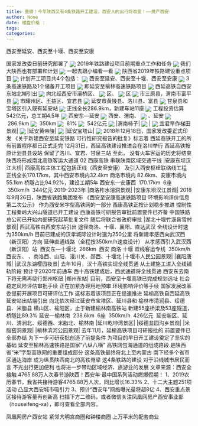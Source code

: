 ```yaml
---
title: 重磅！今年陕西又有4条铁路开工建设，西安人的出行将改变！——房产西安
author: None
date: 楼盘价格 : 
tags: 
categories: 
---
```

西安至延安、西安至十堰、西安至安康
<!-- more -->
国家发改委日前研究部署了
<img align="center" border="0" src="http://s3.ifengimg.com/2018/09/27/7d496d8bbf364eb77abcb766ee9e195e.jpg" />
2019年铁路建设项目前期重点工作和任务
<img align="center" border="0" src="http://e0.ifengimg.com/10/2019/0224/3DC6075AAC6CF227591D6A149D55C50B70BE7D1B_size310_w650_h530.gif" />
我们大陕西也有部署和计划
<img align="center" border="0" src="http://e0.ifengimg.com/05/2019/0224/439494B58649CB8B9320AE068F0D266AE43FB302_size278_w640_h708.gif" />
一起去跟小编看一看
<img align="center" border="0" src="http://e0.ifengimg.com/04/2019/0224/8681300A3C77A53C06FED7C95754BD4A4624BB2A_size256_w640_h519.gif" />
陕西省2019年铁路建设重点项目
<img align="center" border="0" src="http://e0.ifengimg.com/04/2019/0224/DC56899BB1729076285ED44D3717B01D4B28D52D_size123_w1080_h717.jpeg" />
计划开工项目共4个包括：
<img align="center" border="0" src="http://e0.ifengimg.com/02/2019/0224/BD704DE412C05530BE0C228F60C74B4807014508_size121_w602_h920.jpeg" />
西安至延安、西安至十堰、西安至安康
<img align="center" border="0" src="http://e0.ifengimg.com/08/2019/0224/A63ADFFFBBB3BEA0A542ED3035349063DFCA9F01_size65_w850_h566.jpeg" />
3条高速铁路及1个储备开工项目
<img align="center" border="0" src="http://e0.ifengimg.com/06/2019/0224/0F3D2868D480FD922C673D6BD22A025DBF38403D_size217_w1080_h717.jpeg" />
即延安至榆林高速铁路项目
<img align="center" border="0" src="http://e0.ifengimg.com/03/2019/0224/5B5A39EB20BAB983F61D3B7621DBD940D7B2F957_size89_w1080_h717.jpeg" />
西延高铁自西安东站北端引出
<img align="center" border="0" src="http://e0.ifengimg.com/03/2019/0224/395A1DEA5D713D702727A5EDEB05E52C32E69FFD_size93_w850_h564.jpeg" />
向北经西安市灞桥区、
<img align="center" border="0" src="http://e0.ifengimg.com/06/2019/0224/AD3B1529EC1B04010B377CEDD13D4511F8D9FD54_size40_w640_h244.jpeg" />
区、
<img align="center" border="0" src="http://e0.ifengimg.com/12/2019/0224/AB21C3A7C00D2F4E73CA52CECDF40B02422FBEA6_size52_w850_h562.jpeg" />
区
<img align="center" border="0" src="http://e0.ifengimg.com/05/2019/0224/078973AFC64BCCB66FFF3DA81F28C38FEB186C2C_size85_w870_h410.jpeg" />
市三原县，渭南市富平县
<img align="center" border="0" src="http://e0.ifengimg.com/11/2019/0224/25035A8F32E1CC0289BA95081EC85D634E4C967E_size144_w850_h566.jpeg" />
市耀州区、王益区、宜君县
<img align="center" border="0" src="http://e0.ifengimg.com/08/2019/0224/AA077B538CD19A7EFE7FD21D83FF02DCD46D5FDC_size53_w1080_h606.jpeg" />
延安市黄陵县、洛川县、富县
<img align="center" border="0" src="http://e0.ifengimg.com/06/2019/0224/40B3019B099AD83CBA444CFECE294467C2772874_size89_w600_h857.jpeg" />
甘泉县和宝塔区引入既有延安站
<img align="center" border="0" src="http://e0.ifengimg.com/09/2019/0224/C3D8FC97A00BB205E4CCA33838D1F6434EF3F342_size100_w850_h504.jpeg" />
正线全长286.9km，新建车站11座
<img align="center" border="0" src="http://e0.ifengimg.com/09/2019/0224/CA10847358C977FF314917AD0A9124574F6AFA92_size44_w640_h282.jpeg" />
工程投资估算542亿元，总工期4.5年
<img align="center" border="0" src="http://e0.ifengimg.com/01/2019/0224/1AF2883BE5A88D70E0B5AA325B3534227AB211D5_size96_w850_h566.jpeg" />
西安东—延安
<img align="center" border="0" src="http://e0.ifengimg.com/03/2019/0224/01382CBFF208D7A9C4892E7ECEE2A6C40E7BE381_size142_w1080_h720.jpeg" />
西安、渭南、
<img align="center" border="0" src="http://e0.ifengimg.com/07/2019/0224/2C0C2D112D8FB611E7A4A4D4FB513EFDFB6E6E51_size69_w850_h566.jpeg" />
、延安
<img align="center" border="0" src="http://e0.ifengimg.com/09/2019/0224/EC871C855E355C4E85898523555493CA42A3DF26_size80_w850_h566.jpeg" />
 286.9km
<img align="center" border="0" src="http://e0.ifengimg.com/12/2019/0224/D463D17C5452B9050225B5FE81C017B0093C6460_size59_w850_h494.jpeg" />
 350km
<img align="center" border="0" src="http://e0.ifengimg.com/12/2019/0224/298708A14135A8ADD298B480806472C76D86E2BA_size44_w411_h602.jpeg" />
 81%
<img align="center" border="0" src="http://e0.ifengimg.com/06/2019/0224/05A57EEBA37BAAA400F0182064428A71F132E52C_size80_w1080_h720.jpeg" />
 542亿元
<img align="center" border="0" src="http://e0.ifengimg.com/02/2019/0224/9B9C4682D03224471E0826FADED9253540981AA0_size159_w1080_h720.jpeg" />
|渭南柿子|
<img align="center" border="0" src="http://e0.ifengimg.com/06/2019/0224/0A3D39B545E68BC7DDD844C55377556E74CFC748_size189_w850_h571.jpeg" />
|
<img align="center" border="0" src="http://e0.ifengimg.com/05/2019/0224/B69CAC92C8966D6868FEFCA806FDFA0D48DBF2D6_size102_w1080_h665.jpeg" />
宜君旱作梯田景观|
<img align="center" border="0" src="http://e0.ifengimg.com/12/2019/0224/1C06E7519479FA08160C4CC2D1CB1E3CB84340C9_size93_w666_h934.jpeg" />
|延安黄帝陵|
<img align="center" border="0" src="http://e0.ifengimg.com/05/2019/0224/2A1AD58DDA647BB9B115D6C10F8A389AA3E7786C_size191_w1080_h1223.jpeg" />
|延安宝塔山|
<img align="center" border="0" src="http://s1.ifengimg.com/2017/12/22/5302225877aaaa29520cd42852ae69c0.jpg" />
2018年12月18日，国家发改委正式印发
《关于新建西安至延安铁路
可行性研究报告的批复》标志着
西延高铁开工的所有前置程序都已正式走完
12月31日，西延高铁建设推进会在洛川举行
西延高铁按原计划县县设站
保留了洛川、宜君、甘泉三站
至此，
没有火车客运的历史将结束
陕西将形成南北高铁客运大通道
02 西康高铁
串联陕南区域交通干线
|安康东坝汉江大桥|
西康高铁主体工程包括正线（西安至安康）
及引入西安枢纽联络线工程
正线全长170.17km，其中西安市境内32.4km
商洛市境内 82.6km、安康市境内55.1km
桥隧占比94.92%，建设工期5年
西安东—安康西
 170.17km
 6座
 350km/h
 344亿元
2019-2023年
|商洛柞水溶洞景观|
|安康东坝汉江景观|
2018年9月26日，陕西省铁路集团发布
《西安至安康高速铁路项目
环境影响评价信息第二次公示》
作为西安米字型高铁网的一部分
西康高铁正按计划稳步推进
控制性工程秦岭大兴山隧道已开工建设
西康高铁可研报告审批前置要件已齐备
中国铁路总公司已开始内部研究起草批复文件
随后将联合省政府审批
|湖北十堰竹溪县雪村景观|
西武高铁由西安东站引出
途径商洛、十堰、襄阳、直达武汉
全线设计时速为350km/h
目前已建成的汉孝城际设计时速为250公里
将新建孝感西向武汉西（新汉阳）方向
延伸直通线路（全程按350km/h速度设计）
从孝感西引入武汉西（新汉阳）站
 西安东—十堰北
 266km
 西安 
 商洛 十堰
双线客运专线
 350km/h
西安东、
、商洛西、山阳、漫川关、郧西、十堰北
|十堰市人民公园景观|
|襄阳唐城|
|武汉东湖樱园夜景|
去年10月，汉十高铁实现全线贯通
从土建施工进入全线铺轨阶段
预计于2020年前通车
西十高铁建成后，西武通道将全线贯通
西安东去南下将无需再绕行郑州枢纽
|郑州东站|
目前，西安至十堰高铁已完成规划选址
社会稳定风险评估审批手续
正在加紧办理用地预审
环境影响评价等手续
国家发展改革委提前开展项目可研评估工作
这标志着该项目正在提速推进
延榆高铁自西延高铁延安站出站端引出
向北依次经过延安市宝塔区、延川县和
榆林市清涧县、绥德县、米脂县
横山区、榆阳区，止于新建榆林南高铁站
新建55座桥梁及53座隧道，桥隧比89.3%
延安—榆林南
 238.6km
 6座
 350km/h
 426亿元
 延安新区、延川、清涧北、绥德西、米脂北、榆林南
|延川乾坤湾景区|
|绥德韭园沟乡景观|
|米脂窑洞景观|
|榆林滨河公园景观|
去年11月，延榆高铁项目可研报批的
前置要件已全部办结
为下一步可研获批创造了前提条件
为项目的早日开工建设奠定了坚实的基础
延安至榆林高速铁路是国家“八纵八横”
高铁网包海通道的组成路段
是陕西省“米”字型高铁网的重要组成部分
这条高铁最终将北上至内蒙古
南下经多个省市区通达海岸
成为纵贯陕西南北的高铁脊梁
这4条铁路的建设
对于沿线城市居民而言
不光出行更加便利
也将进一步带动区域经济、旅游业的发展
文章来源：西安全接触
4765.88万人次春节游陕西！西安年·最中国系列活动燃爆假期！
1、2019农历春节，我省共接待游客4765.88万人次，同比增长16.33%
2、十二大主题251项活动 凸显大西安城市吸引力
3、预计“西安年”网络曝光量将超8亿
4、西安重点景区接待游客量再创新高
扫描下方二维码，或者微信关注凤凰网房产西安事业部（houseifeng-xa），即可查看全部内容。
                        
                        
                        
                        
                                        
                    
                    
                
                    
                    
                    
                
                    
                
凤凰网房产西安站
紧邻大明宫商圈和钟楼商圈
上万平米的配套商业
	                        
	                    
	                        
	                    
